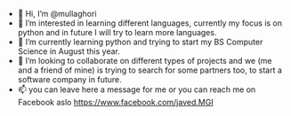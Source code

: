 - 👋 Hi, I’m @mullaghori
- 👀 I’m interested in learning different languages, currently my focus is on python and in future I will try to learn more languages. 
- 🌱 I’m currently learning python and trying to start my BS Computer Science in August this year.
- 💞️ I’m looking to collaborate on different types of projects and we (me and a friend of mine) is trying to search for some partners too, to start a software company in future. 
- 📫 you can leave here a message for me or you can reach me on Facebook aslo https://www.facebook.com/javed.MGI

<!---
mullaghori/mullaghori is a ✨ special ✨ repository because its `README.md` (this file) appears on your GitHub profile.
You can click the Preview link to take a look at your changes.
--->

